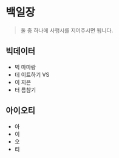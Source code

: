 # 백일장

> 둘 중 하나에 사행시를 지어주시면 됩니다.

## 빅데이터

* 빅 마마랑
* 데 이트하기 VS
* 이 지은
* 터 름참기

## 아이오티

* 아
* 이
* 오
* 티